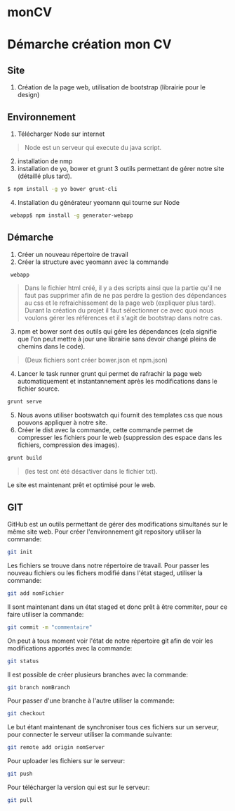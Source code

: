 # monCV

# Démarche création mon CV

## Site
1. Création de la page web, utilisation de bootstrap (librairie pour le design)

## Environnement

1. Télécharger Node sur internet
> Node est un serveur qui execute du java script.
2. installation de nmp
3. installation de yo, bower et grunt 3 outils permettant de gérer notre site (détaillé plus tard).
```sh 
$ npm install -g yo bower grunt-cli
```
4. Installation du générateur yeomann qui tourne sur Node
```sh 
 webapp$ npm install -g generator-webapp
 ```
 
## Démarche
 
1. Créer un nouveau répertoire de travail
2. Créer la structure avec yeomann avec la commande 
```sh 
 webapp
```
> Dans le fichier html créé, il y a des scripts ainsi que la partie <head> qu'il ne faut pas supprimer afin de ne pas perdre la gestion des dépendances au css et le refraichissement de la page web (expliquer plus tard).
> Durant la création du projet il faut sélectionner ce avec quoi nous voulons gérer les références et il s'agit de bootstrap dans notre cas.
3. npm et bower sont des outils qui gére les dépendances (cela signifie que l'on peut mettre à jour une librairie sans devoir changé pleins de chemins dans le code). 
> (Deux fichiers sont créer bower.json et npm.json)
4. Lancer le task runner grunt qui permet de rafrachir la page web automatiquement et instantannement après les modifications dans le fichier source.
```sh 
grunt serve
```
5. Nous avons utiliser bootswatch qui fournit des templates css que nous pouvons appliquer à notre site.
4. Créer le dist avec la commande, cette commande permet de compresser les fichiers pour le web (suppression des espace dans les fichiers, compression des images).
```sh 
grunt build
```
> (les test ont été désactiver dans le fichier txt).

Le site est maintenant prêt et optimisé pour le web.

## GIT

GitHub est un outils permettant de gérer des modifications simultanés sur le même site web.
Pour créer l'environnement git repository utiliser la commande:
```sh 
git init
```
Les fichiers se trouve dans notre répertoire de travail.
Pour passer les nouveau fichiers ou les fichers modifié dans l'état staged, utiliser la commande:
```sh 
git add nomFichier
```
Il sont maintenant dans un état staged et donc prêt à être commiter, pour ce faire utiliser la commande:
```sh 
git commit -m "commentaire"
```

On peut à tous moment voir l'état de notre répertoire git afin de voir les modifications apportés avec la commande:
```sh 
git status
```

Il est possible de créer plusieurs branches avec la commande:
```sh 
git branch nomBranch
```
Pour passer d'une branche à l'autre utiliser la commande:
```sh 
git checkout
```

Le but étant maintenant de synchroniser tous ces fichiers sur un serveur, pour connecter le serveur utiliser la commande suivante:
```sh 
git remote add origin nomServer
```
Pour uploader les fichiers sur le serveur:
```sh 
git push
```

Pour télécharger la version qui est sur le serveur:
```sh 
git pull
```
